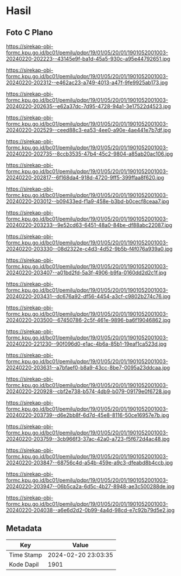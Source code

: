 # Hasil

## Foto C Plano

https://sirekap-obj-formc.kpu.go.id/bc01/pemilu/pdpr/19/01/05/20/01/1901052001003-20240220-202223--43145e9f-ba1d-45a5-930c-a95e44792651.jpg

https://sirekap-obj-formc.kpu.go.id/bc01/pemilu/pdpr/19/01/05/20/01/1901052001003-20240220-202312--e462ac23-a749-4013-a47f-9fe9925ab173.jpg

https://sirekap-obj-formc.kpu.go.id/bc01/pemilu/pdpr/19/01/05/20/01/1901052001003-20240220-202635--e62a37dc-7d95-4728-94a1-3e17522d4523.jpg

https://sirekap-obj-formc.kpu.go.id/bc01/pemilu/pdpr/19/01/05/20/01/1901052001003-20240220-202529--ceed88c3-ea53-4ee0-a90e-4ae441e7b7df.jpg

https://sirekap-obj-formc.kpu.go.id/bc01/pemilu/pdpr/19/01/05/20/01/1901052001003-20240220-202735--8ccb3535-47b4-45c2-9804-a85ab20ac106.jpg

https://sirekap-obj-formc.kpu.go.id/bc01/pemilu/pdpr/19/01/05/20/01/1901052001003-20240220-202817--6f168da4-918d-4720-9ff5-399ffaa8f620.jpg

https://sirekap-obj-formc.kpu.go.id/bc01/pemilu/pdpr/19/01/05/20/01/1901052001003-20240220-203012--b09433ed-f1a9-458e-b3bd-b0cecf8ceaa7.jpg

https://sirekap-obj-formc.kpu.go.id/bc01/pemilu/pdpr/19/01/05/20/01/1901052001003-20240220-203233--9e52cd63-6451-48a0-84be-df88abc22087.jpg

https://sirekap-obj-formc.kpu.go.id/bc01/pemilu/pdpr/19/01/05/20/01/1901052001003-20240220-203330--08d2322e-c4d3-4d52-9b5b-f4f076a939a0.jpg

https://sirekap-obj-formc.kpu.go.id/bc01/pemilu/pdpr/19/01/05/20/01/1901052001003-20240220-203407--a01bd2fd-5a3f-4906-b9fa-0160dd2d2c1f.jpg

https://sirekap-obj-formc.kpu.go.id/bc01/pemilu/pdpr/19/01/05/20/01/1901052001003-20240220-203431--dc676a92-df56-4454-a3cf-c9802b274c76.jpg

https://sirekap-obj-formc.kpu.go.id/bc01/pemilu/pdpr/19/01/05/20/01/1901052001003-20240220-203500--67450786-2c5f-461e-9896-ba6f19046862.jpg

https://sirekap-obj-formc.kpu.go.id/bc01/pemilu/pdpr/19/01/05/20/01/1901052001003-20240220-221230--90f096d0-e1ac-4b6a-85b1-19eaf1ca523d.jpg

https://sirekap-obj-formc.kpu.go.id/bc01/pemilu/pdpr/19/01/05/20/01/1901052001003-20240220-203631--a7bfaef0-b8a9-43cc-8be7-0095a23ddcaa.jpg

https://sirekap-obj-formc.kpu.go.id/bc01/pemilu/pdpr/19/01/05/20/01/1901052001003-20240220-220928--cbf2e738-b574-4db9-b079-09179e0f6728.jpg

https://sirekap-obj-formc.kpu.go.id/bc01/pemilu/pdpr/19/01/05/20/01/1901052001003-20240220-203739--d6e2bb8f-6d7d-45e8-8116-50ce16957e7b.jpg

https://sirekap-obj-formc.kpu.go.id/bc01/pemilu/pdpr/19/01/05/20/01/1901052001003-20240220-203759--3cb966f3-37ac-42a0-a723-f5f672d4ac48.jpg

https://sirekap-obj-formc.kpu.go.id/bc01/pemilu/pdpr/19/01/05/20/01/1901052001003-20240220-203847--68756c4d-a54b-459e-a9c3-dfeabd8b4ccb.jpg

https://sirekap-obj-formc.kpu.go.id/bc01/pemilu/pdpr/19/01/05/20/01/1901052001003-20240220-203947--06b5ca2a-6d5c-4b27-8948-ae3c500288de.jpg

https://sirekap-obj-formc.kpu.go.id/bc01/pemilu/pdpr/19/01/05/20/01/1901052001003-20240220-204038--a6e6d2d2-0b99-4a4d-98cd-e7c92b79d5e2.jpg


## Metadata

| Key        | Value               |
| ---------- | ------------------- |
| Time Stamp | 2024-02-20 23:03:35 |
| Kode Dapil | 1901                |



